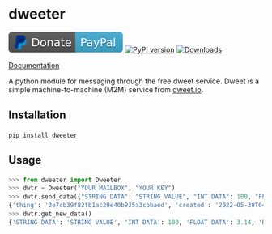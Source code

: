 # dweeter
[![PayPal Donate][paypal_img]][paypal_link]
[![PyPI version][pypi_img]][pypi_link]
[![Downloads][downloads_img]][downloads_link]

  [paypal_img]: https://github.com/jacklinquan/images/blob/master/paypal_donate_badge.svg
  [paypal_link]: https://www.paypal.me/jacklinquan
  [pypi_img]: https://badge.fury.io/py/dweeter.svg
  [pypi_link]: https://badge.fury.io/py/dweeter
  [downloads_img]: https://pepy.tech/badge/dweeter
  [downloads_link]: https://pepy.tech/project/dweeter

[Documentation](https://jacklinquan.github.io/dweeter)

A python module for messaging through the free dweet service.
Dweet is a simple machine-to-machine (M2M) service from [dweet.io](https://dweet.io).

## Installation
`pip install dweeter`

## Usage
```python
>>> from dweeter import Dweeter
>>> dwtr = Dweeter("YOUR MAILBOX", "YOUR KEY")
>>> dwtr.send_data({"STRING DATA": "STRING VALUE", "INT DATA": 100, "FLOAT DATA": 3.14, "BOOL DATA": True})
{'thing': '3e7cb39f82fb1ac29e40b935a3cbbaed', 'created': '2022-05-30T04:15:54.787Z', 'content': {'68fcbe24759c8aeb21633df279049eb441eb7c7bcb8b4645f206f55f659fd198': '3aef3ed5ce517e4da35874b765c989256adf568525d43f8da6c2bab602ec5934c667da430fc4e43705699e57ced03d20a270fef33bfc7d1cc2b4f00255c794f00497d29717499ec0c2296b8b52fbef6e015ac0be42de9c8fdfb5f85a5455412cc14bb40acb0f9eaeb606a027b2de1acf94c630f86b5eac56add50048cad47fe5f1b2a699088153e0bf8aa3247192badc'}, 'transaction': '342e85f2-c4dc-4831-a746-e45f50885092'}
>>> dwtr.get_new_data()
{'STRING DATA': 'STRING VALUE', 'INT DATA': 100, 'FLOAT DATA': 3.14, 'BOOL DATA': True, 'remote_time': '2022-05-30T04:15:49.000Z', 'created_time': '2022-05-30T04:15:54.787Z'}
```
